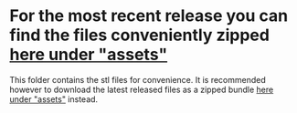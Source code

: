 # For the most recent release you can find the files conveniently zipped [here under "assets"](https://github.com/openbikesensor/OpenBikeSensor3dPrintableCase/releases)

This folder contains the stl files for convenience. It is recommended however to download the latest released files as a zipped bundle [here under "assets"](https://github.com/openbikesensor/OpenBikeSensor3dPrintableCase/releases) instead.